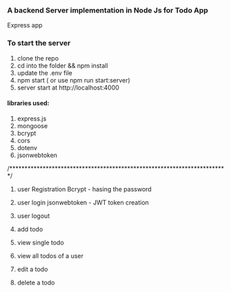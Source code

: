 ### A backend Server implementation in Node Js for Todo App

Express app 
### To start the server

1. clone the repo
2. cd into the folder && npm install
3. update the .env file
4. npm start ( or use npm run start:server) 
5. server start at http://localhost:4000

#### libraries used: 
1. express.js
2. mongoose
3. bcrypt
4. cors
5. dotenv
6. jsonwebtoken

/************************************************************************/

1. user Registration
   Bcrypt - hasing the password 

2. user login
   jsonwebtoken - JWT token creation
3. user logout
4. add todo
5. view single todo
6. view all todos of a user
7. edit a todo
8. delete a todo

